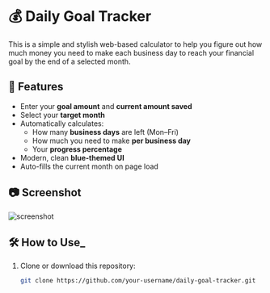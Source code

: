 # 💰 Daily Goal Tracker

This is a simple and stylish web-based calculator to help you figure out how much money you need to make each business day to reach your financial goal by the end of a selected month.

## 🚀 Features

- Enter your **goal amount** and **current amount saved**
- Select your **target month**
- Automatically calculates:
  - How many **business days** are left (Mon–Fri)
  - How much you need to make **per business day**
  - Your **progress percentage**
- Modern, clean **blue-themed UI**
- Auto-fills the current month on page load

## 📷 Screenshot

![screenshot](screenshot.png) <!-- Replace with actual screenshot if uploading -->

## 🛠️ How to Use_

1. Clone or download this repository:
   ```bash
   git clone https://github.com/your-username/daily-goal-tracker.git
